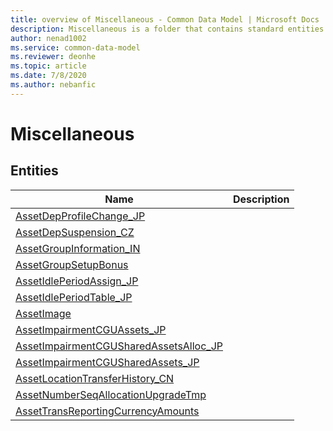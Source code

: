 ```yaml
---
title: overview of Miscellaneous - Common Data Model | Microsoft Docs
description: Miscellaneous is a folder that contains standard entities related to the Common Data Model.
author: nenad1002
ms.service: common-data-model
ms.reviewer: deonhe
ms.topic: article
ms.date: 7/8/2020
ms.author: nebanfic
---
```


# Miscellaneous


## Entities

|Name|Description|
|---|---|
|[AssetDepProfileChange_JP](AssetDepProfileChange_JP.md)||
|[AssetDepSuspension_CZ](AssetDepSuspension_CZ.md)||
|[AssetGroupInformation_IN](AssetGroupInformation_IN.md)||
|[AssetGroupSetupBonus](AssetGroupSetupBonus.md)||
|[AssetIdlePeriodAssign_JP](AssetIdlePeriodAssign_JP.md)||
|[AssetIdlePeriodTable_JP](AssetIdlePeriodTable_JP.md)||
|[AssetImage](AssetImage.md)||
|[AssetImpairmentCGUAssets_JP](AssetImpairmentCGUAssets_JP.md)||
|[AssetImpairmentCGUSharedAssetsAlloc_JP](AssetImpairmentCGUSharedAssetsAlloc_JP.md)||
|[AssetImpairmentCGUSharedAssets_JP](AssetImpairmentCGUSharedAssets_JP.md)||
|[AssetLocationTransferHistory_CN](AssetLocationTransferHistory_CN.md)||
|[AssetNumberSeqAllocationUpgradeTmp](AssetNumberSeqAllocationUpgradeTmp.md)||
|[AssetTransReportingCurrencyAmounts](AssetTransReportingCurrencyAmounts.md)||
